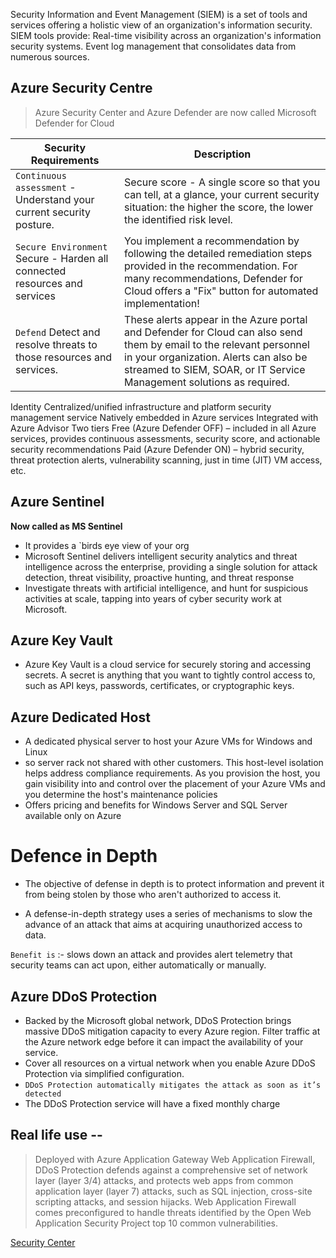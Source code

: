 Security Information and Event Management (SIEM) is a set of tools and services offering a holistic view of an organization's information security. SIEM tools provide: Real-time visibility across an organization's information security systems. Event log management that consolidates data from numerous sources.

## Azure Security Centre 

> Azure Security Center and Azure Defender are now called Microsoft Defender for Cloud

| **Security Requirements** | Description |
| --- | --- |
| `Continuous assessment` - Understand your current security posture. |  Secure score - A single score so that you can tell, at a glance, your current security situation: the higher the score, the lower the identified risk level.|
| `Secure Environment` Secure - Harden all connected resources and services| You implement a recommendation by following the detailed remediation steps provided in the recommendation. For many recommendations, Defender for Cloud offers a "Fix" button for automated implementation!|
|`Defend` Detect and resolve threats to those resources and services. | These alerts appear in the Azure portal and Defender for Cloud can also send them by email to the relevant personnel in your organization. Alerts can also be streamed to SIEM, SOAR, or IT Service Management solutions as required.| 

Identity
Centralized/unified infrastructure and platform security management service
Natively embedded in Azure services
Integrated with Azure Advisor
Two tiers
Free (Azure Defender OFF) – included in all Azure services, provides continuous assessments, security score, and actionable security recommendations
Paid (Azure Defender ON) – hybrid security, threat protection alerts, vulnerability scanning, just in time (JIT) VM access, etc.

## Azure Sentinel

**Now called as MS Sentinel**
- It provides a `birds eye view of your org
- Microsoft Sentinel delivers intelligent security analytics and threat intelligence across the enterprise, providing a single solution for attack detection, threat visibility, proactive hunting, and threat response
- Investigate threats with artificial intelligence, and hunt for suspicious activities at scale, tapping into years of cyber security work at Microsoft.

## Azure Key Vault 
- Azure Key Vault is a cloud service for securely storing and accessing secrets. A secret is anything that you want to tightly control access to, such as API keys, passwords, certificates, or cryptographic keys.

## Azure Dedicated Host 
- A dedicated physical server to host your Azure VMs for Windows and Linux
- so server rack not shared with other customers. This host-level isolation helps address compliance requirements. As you provision the host, you gain visibility into and control over the placement of your Azure VMs and you determine the host's maintenance policies
- Offers pricing and benefits for Windows Server and SQL Server available only on Azure

# Defence in Depth 
- The objective of defense in depth is to protect information and prevent it from being stolen by those who aren't authorized to access it.

- A defense-in-depth strategy uses a series of mechanisms to slow the advance of an attack that aims at acquiring unauthorized access to data.

`Benefit is` :- slows down an attack and provides alert telemetry that security teams can act upon, either automatically or manually.


## Azure DDoS Protection
- Backed by the Microsoft global network, DDoS Protection brings massive DDoS mitigation capacity to every Azure region. Filter traffic at the Azure network edge before it can impact the availability of your service.
- Cover all resources on a virtual network when you enable Azure DDoS Protection via simplified configuration. 
- `DDoS Protection automatically mitigates the attack as soon as it’s detected`
- The DDoS Protection service will have a fixed monthly charge

## Real life use -- 
> Deployed with Azure Application Gateway Web Application Firewall, DDoS Protection defends against a comprehensive set of network layer (layer 3/4) attacks, and protects web apps from common application layer (layer 7) attacks, such as SQL injection, cross-site scripting attacks, and session hijacks. Web Application Firewall comes preconfigured to handle threats identified by the Open Web Application Security Project top 10 common vulnerabilities.

[Security Center ](https://www.ibm.com/in-en/topics/siem)

